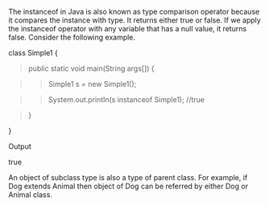 The instanceof in Java is also known as type comparison operator because
it compares the instance with type. It returns either true or false. If
we apply the instanceof operator with any variable that has a null
value, it returns false. Consider the following example.

class Simple1 {

> public static void main(String args\[\]) {

> > Simple1 s = new Simple1();

> > System.out.println(s instanceof Simple1); //true

> }

}

Output

true

An object of subclass type is also a type of parent class. For example,
if Dog extends Animal then object of Dog can be referred by either Dog
or Animal class.